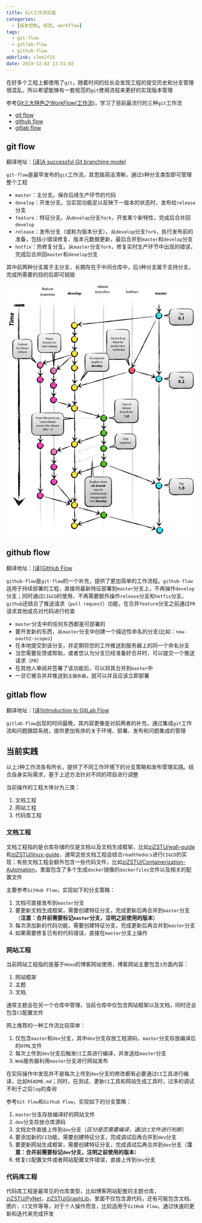 ```yaml
---
title: Git工作流实践
categories:
  - [版本控制, 规范, workflow]
tags:
  - git-flow
  - gitlab-flow
  - github-flow
abbrlink: c7ee2f15
date: 2019-12-02 13:51:02
---
```


在好多个工程上都使用了`git`，随着时间的拉长会发现工程的提交历史和分支管理很混乱，所以希望能够有一套规范的`git`使用流程来更好的实现版本管理

参考[Git三大特色之WorkFlow(工作流)](https://blog.csdn.net/qq_32452623/article/details/78905181)，学习了目前最流行的三种`git`工作流

* [git flow](https://nvie.com/posts/a-successful-git-branching-model/)
* [github flow](http://scottchacon.com/2011/08/31/github-flow.html)
* [gitlab flow](https://docs.gitlab.com/ee/topics/gitlab_flow.html)

## git flow

翻译地址：[[译]A successful Git branching model](https://www.zhujian.tech/posts/aae96086.html#more)

`git-flow`是最早发布的`git`工作流，其思路简洁清晰，通过`5`种分支类型即可管理整个工程

* `master`：主分支。保存后续生产环节的代码
* `develop`：开发分支。当实现功能足以反映下一版本的状态时，发布给`release`分支
* `feature`：特征分支。从`develop`分支`fork`，开发某个新特性，完成后合并回`develop`
* `release`：发布分支（或称为版本分支）。从`develop`分支`fork`，执行发布前的准备，包括小错误修复、版本元数据更新，最后合并到`master`和`develop`分支
* `hotfix`：热修复分支。从`master`分支`fork`，修复实时生产环节中出现的错误，完成后合并回`master`和`develop`分支

其中前两种分支属于主分支，长期存在于中间仓库中，后`3`种分支属于支持分支，完成所需要的目的后即可销毁

![](../imgs/git-workflow/git-model@2x.png)

## github flow

翻译地址：[[译]GitHub Flow](https://www.zhujian.tech/posts/a20843e9.html#more)

`github-flow`是`git-flow`的一个补充，提供了更加简单的工作流程。`github-flow`适用于持续部署的工程，直接将最新特征部署到`master`分支上，不再操作`develop`分支；同时通过`CI&CD`的使用，不再需要额外操作`release`分支和`hotfix`分支。`github`还结合了推送请求（`pull request`）功能，在合并`feature`分支之前通过`PR`请求其他成员对代码进行检查

* `master`分支中的任何东西都是可部署的
* 要开发新的东西，从`master`分支中创建一个描述性命名的分支(比如：`new-oauth2-scopes`)
* 在本地提交到该分支，并定期将您的工作推送到服务器上的同一个命名分支
* 当您需要反馈或帮助，或者您认为分支已经准备好合并时，可以提交一个推送请求（`PR`）
* 在其他人审阅并签署了该功能后，可以将其合并到`master`中
* 一旦它被合并并推送到`主服务器`，就可以并且应该立即部署

## gitlab flow

翻译地址：[[译]Introduction to GitLab Flow](https://www.zhujian.tech/posts/b35b83bc.html#more)

`gitlab-flow`出现的时间最晚，其内容更像是对前两者的补充，通过集成`git`工作流和问题跟踪系统，提供更加有序的关于环境、部署、发布和问题集成的管理

## 当前实践

以上`3`种工作流各有所长，提供了不同工作环境下的分支策略和发布管理实践。结合自身实际需求，基于上述方法针对不同的项目进行调整

当前操作的工程大体分为三类：

1. 文档工程
2. 网站工程
3. 代码库工程

### 文档工程

文档工程指的是仓库存储的仅是文档以及文档生成框架，比如[zjZSTU/wall-guide](https://github.com/zjZSTU/wall-guide)和[zjZSTU/linux-guide](https://github.com/zjZSTU/linux-guide)，通常这些文档工程会结合`readthedocs`进行`CI&CD`的实现；有些文档工程会额外包含一些代码文件，比如[zjZSTU/Containerization-Automation](https://github.com/zjZSTU/Containerization-Automation)，里面包含了多个生成`docker`镜像的`dockerfiles`文件以及相关的配置文件

主要参考`GitHub Flow`，实现如下的分支策略：

1. 文档可直接发布到`master`分支
2. 要更新文档生成框架，需要创建特征分支，完成更新后再合并到`master`分支（**注意：合并前需要标记`master`分支，注明之前使用的版本**）
3. 每次添加新的代码功能，需要创建特征分支，完成更新后再合并到`master`分支
4. 如果需要修复已有的代码错误，直接在`master`分支上操作

### 网站工程

当前网站工程指的是基于`Hexo`的博客网站使用，博客网站主要包含`3`方面内容：

1. 网站框架
2. 主题
3. 文档

通常主题会在另一个仓库中管理，当前仓库中仅包含网站框架以及文档，同时还会包含`CI`配置文件

网上推荐的一种工作流比较简单：

1. 仅包含`master`和`dev`分支，其中`dev`分支存放工程源码，`master`分支存放编译后的`HTML`文件
2. 每次上传到`dev`分支后触发`CI`工具进行编译，并发送给`master`分支
3. `Web`服务器利用`master`分支进行网站发布

在实际操作中发现并不是每次上传到`dev`分支的修改都有必要通过`CI`工具进行编译，比如`README.md`；同时，在测试、更新`CI`工具和网站生成工具时，过多的调试不利于之后`log`的查询

参考`Git Flow`和`Github Flow`，实现如下的分支策略：

1. `master`分支存放编译好的网站文件
2. `dev`分支存放仓库源码
3. 文档文件直接上传到`dev`分支（*区分是否需要编译，通过`CI`文件进行判断*）
4. 要添加新的`CI`功能，需要创建特征分支，完成调试后再合并到`dev`分支
5. 要更新网站生成框架，需要创建特征分支，完成调试后再合并到`dev`分支（**注意：合并前需要标记`dev`分支，注明之前使用的版本**）
6. 修复`CI`配置文件或者网站配置文件错误，直接上传到`dev`分支

### 代码库工程

代码库工程是最常见的仓库类型，比如博客网站配套的主题仓库，[zjZSTU/PyNet](https://github.com/zjZSTU/PyNet/tree/dev)，[zjZSTU/GraphLib](https://github.com/zjZSTU/GraphLib/tree/dev)，里面不仅包含源代码，还有可能包含文档、图片、`CI`文件等等，对于个人操作而言，比较适用于`GitHub Flow`，通过快速的更新和迭代来完成开发